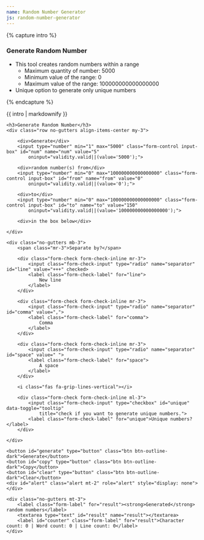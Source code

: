 ```yaml
---
name: Random Number Generator
js: random-number-generator
---
```


{% capture intro %}
### Generate Random Number
<!--separator-->
- This tool creates random numbers within a range
    - Maximum quantity of number: 5000
    - Minimum value of the range: 0
    - Maximum value of the range: 100000000000000000
- Unique option to generate only unique numbers
<!--separator-->
{% endcapture %}

<div class="tool-wrapper mb-4">
    {{ intro | markdownify }}
</div>

<div class="tool-wrapper">

    <h3>Generate Random Number</h3>
    <div class="row no-gutters align-items-center my-3">

        <div>Generate</div>
        <input type="number" min="1" max="5000" class="form-control input-box" id="num" name="num" value="5"
            oninput="validity.valid||(value='5000');">

        <div>random number(s) from</div>
        <input type="number" min="0" max="100000000000000000" class="form-control input-box" id="from" name="from" value="0"
            oninput="validity.valid||(value='0');">

        <div>to</div>
        <input type="number" min="0" max="100000000000000000" class="form-control input-box" id="to" name="to" value="150"
            oninput="validity.valid||(value='100000000000000000');">

        <div>in the box below</div>

    </div>

    <div class="no-gutters mb-3">
        <span class="mr-3">Separate by?</span>

        <div class="form-check form-check-inline mr-3">
            <input class="form-check-input" type="radio" name="separator" id="line" value="+++" checked>
            <label class="form-check-label" for="line">
                New line
            </label>
        </div>

        <div class="form-check form-check-inline mr-3">
            <input class="form-check-input" type="radio" name="separator" id="comma" value=",">
            <label class="form-check-label" for="comma">
                Comma
            </label>
        </div>

        <div class="form-check form-check-inline mr-3">
            <input class="form-check-input" type="radio" name="separator" id="space" value=" ">
            <label class="form-check-label" for="space">
                A space
            </label>
        </div>

        <i class="fas fa-grip-lines-vertical"></i>

        <div class="form-check form-check-inline ml-3">
            <input class="form-check-input" type="checkbox" id="unique" data-toggle="tooltip"
                title="check if you want to generate unique numbers.">
            <label class="form-check-label" for="unique">Unique numbers?</label>
        </div>

    </div>

    <button id="generate" type="button" class="btn btn-outline-dark">Generate</button>
    <button id="copy" type="button" class="btn btn-outline-dark">Copy</button>
    <button id="clear" type="button" class="btn btn-outline-dark">Clear</button>
    <div id="alert" class="alert mt-2" role="alert" style="display: none"></div>

    <div class="no-gutters mt-3">
        <label class="form-label" for="result"><strong>Generated</strong> random numbers</label>
        <textarea type="text" id="result" name="result"></textarea>
        <label id="counter" class="form-label" for="result">Character count: 0 | Word count: 0 | Line count: 0</label>
    </div>

</div>